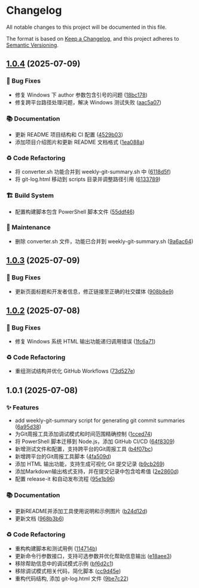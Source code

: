 # Changelog

All notable changes to this project will be documented in this file.

The format is based on [Keep a Changelog](https://keepachangelog.com/en/1.0.0/),
and this project adheres to [Semantic Versioning](https://semver.org/spec/v2.0.0.html).



## [1.0.4](https://github.com/yinzhenyu-su/weekly-git-summary/compare/v1.0.3...v1.0.4) (2025-07-09)

### 🐛 Bug Fixes

* 修复 Windows 下 author 参数包含引号的问题 ([18bc178](https://github.com/yinzhenyu-su/weekly-git-summary/commit/18bc178ff477411b11b57312b83d3941d99a74c6))
* 修复跨平台路径处理问题，解决 Windows 测试失败 ([aac5a07](https://github.com/yinzhenyu-su/weekly-git-summary/commit/aac5a07dfa6e9fe960b3525a208b9288884376af))

### 📚 Documentation

* 更新 README 项目结构和 CI 配置 ([4529b03](https://github.com/yinzhenyu-su/weekly-git-summary/commit/4529b03b06839b6ae417fb8ffb48b09bbf69fde2))
* 添加项目介绍图片和更新 README 文档格式 ([1ea088a](https://github.com/yinzhenyu-su/weekly-git-summary/commit/1ea088a5498d7b0c44dd1769edfdcaeba5e039a0))

### ♻️ Code Refactoring

* 将 converter.sh 功能合并到 weekly-git-summary.sh 中 ([6118d5f](https://github.com/yinzhenyu-su/weekly-git-summary/commit/6118d5f55e552ed5d9b3d7cfc52fa1f534d6c9b4))
* 将 git-log.html 移动到 scripts 目录并调整路径引用 ([6133789](https://github.com/yinzhenyu-su/weekly-git-summary/commit/6133789d52aaa2325a49c9e217ef4dad9e730325))

### 🏗️ Build System

* 配置构建脚本包含 PowerShell 脚本文件 ([55ddf46](https://github.com/yinzhenyu-su/weekly-git-summary/commit/55ddf4664d1f0a8c428eb706d4f4819f2ce703bf))

### 🔧 Maintenance

* 删除 converter.sh 文件，功能已合并到 weekly-git-summary.sh ([9a6ac64](https://github.com/yinzhenyu-su/weekly-git-summary/commit/9a6ac6456cdf650cb9ce6552d74e05b1d37517e7))

## [1.0.3](https://github.com/yinzhenyu-su/weekly-git-summary/compare/v1.0.2...v1.0.3) (2025-07-09)

### 🐛 Bug Fixes

* 更新页面标题和开发者信息，修正链接至正确的社交媒体 ([908b8e9](https://github.com/yinzhenyu-su/weekly-git-summary/commit/908b8e936412ba14ce87f8927ec1e05034fe2718))

## [1.0.2](https://github.com/yinzhenyu-su/weekly-git-summary/compare/v1.0.1...v1.0.2) (2025-07-08)

### 🐛 Bug Fixes

* 修复 Windows 系统 HTML 输出功能递归调用错误 ([1fc6a71](https://github.com/yinzhenyu-su/weekly-git-summary/commit/1fc6a710ab20475ac88499102d3bfbd0a226f169))

### ♻️ Code Refactoring

* 重组测试结构并优化 GitHub Workflows ([73d527e](https://github.com/yinzhenyu-su/weekly-git-summary/commit/73d527ecd533cf7994ef288a15d495f3ed16e5e5))

## 1.0.1 (2025-07-08)

### ✨ Features

* add weekly-git-summary script for generating git commit summaries ([6a95d38](https://github.com/yinzhenyu-su/weekly-git-summary/commit/6a95d385462f37fe3c9e90c88cc00d2dff75bffd))
* 为Git周报工具添加调试模式和时间范围精确控制 ([1cced74](https://github.com/yinzhenyu-su/weekly-git-summary/commit/1cced742ee7bc7ffbfa2b7dae8a630f65583cf1c))
* 将 PowerShell 脚本迁移到 Node.js，添加 GitHub CI/CD ([64f8309](https://github.com/yinzhenyu-su/weekly-git-summary/commit/64f830926e18135605f6d033e311b556cf13222e))
* 新增测试文件和配置，支持跨平台的Git周报工具 ([b4f07bc](https://github.com/yinzhenyu-su/weekly-git-summary/commit/b4f07bcf78897af29b87b05e100a5aed28d5e455))
* 新增跨平台的Git周报工具脚本 ([4fa509d](https://github.com/yinzhenyu-su/weekly-git-summary/commit/4fa509d41539a5361f094c7928e46ccfecec11ce))
* 添加 HTML 输出功能，支持生成可视化 Git 提交记录 ([b9cb269](https://github.com/yinzhenyu-su/weekly-git-summary/commit/b9cb2697d5535bbd44b10e05a94bee025b6a5814))
* 添加Markdown输出格式支持，并在提交记录中包含哈希值 ([2e2860d](https://github.com/yinzhenyu-su/weekly-git-summary/commit/2e2860debb7c64709f35b0e5752c49c6b1017569))
* 配置 release-it 和自动发布流程 ([95e1b96](https://github.com/yinzhenyu-su/weekly-git-summary/commit/95e1b968d25e6dbda23a51aa635d41282415cac6))

### 📚 Documentation

* 更新README并添加工具使用说明和示例图片 ([b24d12d](https://github.com/yinzhenyu-su/weekly-git-summary/commit/b24d12dcb4e96c1180e7eaeab9625d17097766f1))
* 更新文档 ([968b3b6](https://github.com/yinzhenyu-su/weekly-git-summary/commit/968b3b6e5b5cee9c45439c0ed6a4f6388b744b0a))

### ♻️ Code Refactoring

*  重构构建脚本和测试用例 ([114714b](https://github.com/yinzhenyu-su/weekly-git-summary/commit/114714b13189b481a50baaf863211d0c7df601f7))
* 更新命令行参数接口，支持可选参数并优化帮助信息输出 ([e18aee3](https://github.com/yinzhenyu-su/weekly-git-summary/commit/e18aee3774d5b8fba475c0beb4615e5286fefeb9))
* 移除帮助信息中的调试模式示例 ([bf6d2c1](https://github.com/yinzhenyu-su/weekly-git-summary/commit/bf6d2c1563874b29584d995e02c2a83071358d40))
* 移除调试模式相关代码，简化脚本 ([cc9d45e](https://github.com/yinzhenyu-su/weekly-git-summary/commit/cc9d45e64cb3582a636732ad25d4ffcffa01e02b))
* 重构代码结构, 添加 git-log.html 文件 ([9be7c22](https://github.com/yinzhenyu-su/weekly-git-summary/commit/9be7c2232f93eb301c9ad1eca46d2c04489c2562))
